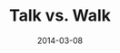 ---
layout: message
category: message
series: "Heavyweights 2"
title: "Talk vs. Walk"
date: 2014-03-08
audio-description: "Why don’t church people act like Jesus?"
audio: "http://www.crossroads.net/players/media/hq/heavyweights2_wk5.mp3"
audio-title: "Talk vs. Walk"
audio-duration: "49&#58;16"
program-description: "Program - WK5 Heavyweights 2"
program: "http://www.crossroads.net/players/media/hq/03_08-09_14Program_LO.pdf"
program-title: "Talk vs. Walk"
video-description: "Why don’t church people act like Jesus?"
video-title: "Talk vs. Walk"
video: "https://s3.amazonaws.com/crossroadsvideomessages/heavyweights2_wk5.mp4"
---